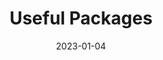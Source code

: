 ---
# ===== Title, summary, and position in the left sidebar =====
linktitle:  # Title shown in the left sidebar menu
summary:  # Summary of this post
weight: 2000
# ============================================================

# ========== Basic metadata ==========
title: Useful Packages
date: 2023-01-04
draft: false
 
authors:
  - Python
  - Packages
categories:
  - Coding
toc: true # Show table of contents
# ====================================

# ========== Advanced metadata =========
profile: false  # Show author profile?
reading_time: true # Show estimated reading time?
share: true  # Show social sharing links?
featured: true
comments: true  # Show comments?
disable_comment: false
commentable: true  # Allow visitors to comment? Supported by the Page, Post, and Book content types.
editable: false  # Allow visitors to edit the page? Supported by the Page, Post, and Book content types.

# Optional header image (relative to `assets/media/` folder).
header:
  caption: 
  image:  
---